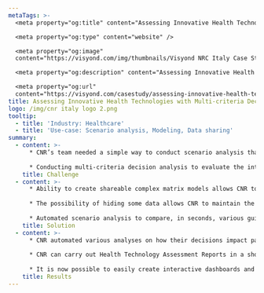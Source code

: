 ```yaml
---
metaTags: >-
  <meta property="og:title" content="Assessing Innovative Health Technologies with Multi-criteria Decision Analysis"/>

  <meta property="og:type" content="website" />

  <meta property="og:image"
  content="https://visyond.com/img/thumbnails/Visyond NRC Italy Case Study thumbnail 1200x628.png"/>

  <meta property="og:description" content="Assessing Innovative Health Technologies with Multi-criteria Decision Analysis"/>

  <meta property="og:url"
  content="https://visyond.com/casestudy/assessing-innovative-health-technologies-with-multi-criteria-decision-analysis/" />
title: Assessing Innovative Health Technologies with Multi-criteria Decision Analysis
logo: /img/cnr italy logo 2.png
tooltip:
  - title: 'Industry: Healthcare'
  - title: 'Use-case: Scenario analysis, Modeling, Data sharing'
summary:
  - content: >- 
      * CNR’s team needed a simple way to conduct scenario analysis that can be shared among colleagues and stakeholders in the healthcare industry.
      
      * Conducting multi-criteria decision analysis to evaluate the introduction of innovative health technologies in Italy’s hospitals.
    title: Challenge
  - content: >-
      * Ability to create shareable complex matrix models allows CNR to be always updated on their latest health technology assessments.
  
      * The possibility of hiding some data allows CNR to maintain the most complete objectivity in their evaluations.
      
      * Automated scenario analysis to compare, in seconds, various guidelines for patients with congenital or rare diseases.
    title: Solution
  - content: >- 
      * CNR automated various analyses on how their decisions impact patients’ health and hospital budgets.
      
      * CNR can carry out Health Technology Assessment Reports in a short amount of time and immediately share the results with top management. Visyond being cloud-based makes it a perfect tool for remote collaboration.
      
      * It is now possible to easily create interactive dashboards and modify them in real-time with variable parameters.
    title: Results
---
```


